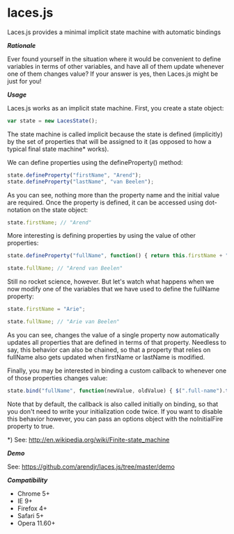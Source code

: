 laces.js
========

Laces.js provides a minimal implicit state machine with automatic bindings

***Rationale***

Ever found yourself in the situation where it would be convenient to define variables
in terms of other variables, and have all of them update whenever one of them changes
value? If your answer is yes, then Laces.js might be just for you!

***Usage***

Laces.js works as an implicit state machine. First, you create a state object:

```js
var state = new LacesState();
```

The state machine is called implicit because the state is defined (implicitly) by the
set of properties that will be assigned to it (as opposed to how a typical final
state machine* works).

We can define properties using the defineProperty() method:

```js
state.defineProperty("firstName", "Arend");
state.defineProperty("lastName", "van Beelen");
```

As you can see, nothing more than the property name and the initial value are
required. Once the property is defined, it can be accessed using dot-notation on the
state object:

```js
state.firstName; // "Arend"
```

More interesting is defining properties by using the value of other properties:

```js
state.defineProperty("fullName", function() { return this.firstName + " " + this.lastName; });

state.fullName; // "Arend van Beelen"
```

Still no rocket science, however. But let's watch what happens when we now modify one
of the variables that we have used to define the fullName property:

```js
state.firstName = "Arie";

state.fullName; // "Arie van Beelen"
```

As you can see, changes the value of a single property now automatically updates all
properties that are defined in terms of that property. Needless to say, this behavior
can also be chained, so that a property that relies on fullName also gets updated when
firstName or lastName is modified.

Finally, you may be interested in binding a custom callback to whenever one of those
properties changes value:

```js
state.bind("fullName", function(newValue, oldValue) { $(".full-name").text(newValue); });
```

Note that by default, the callback is also called initially on binding, so that you
don't need to write your initialization code twice. If you want to disable this
behavior however, you can pass an options object with the noInitialFire property to
true.

*) See: http://en.wikipedia.org/wiki/Finite-state_machine

***Demo***

See: https://github.com/arendjr/laces.js/tree/master/demo

***Compatibility***

- Chrome 5+
- IE 9+
- Firefox 4+
- Safari 5+
- Opera 11.60+

